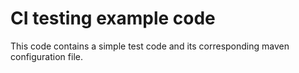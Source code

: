 # CI testing example code
This code contains a simple test code and its corresponding maven configuration file.
